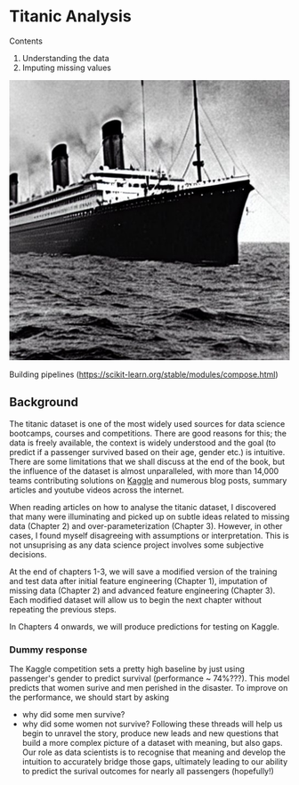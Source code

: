 # Titanic Analysis





Contents
1. Understanding the data
2. Imputing missing values



<img src="./img/titanic_stablediff.jpeg" alt="a black and white photo of a steamliner ship">


Building pipelines (https://scikit-learn.org/stable/modules/compose.html)

## Background

The titanic dataset is one of the most widely used sources for data science bootcamps, courses and competitions. There are good reasons for this; the data is freely available, the context is widely understood and the goal (to predict if a passenger survived based on their age, gender etc.) is intuitive. There are some limitations that we shall discuss at the end of the book, but the influence of the dataset is almost unparalleled, with more than 14,000 teams contributing solutions on [Kaggle](https://www.kaggle.com/competitions/titanic) and numerous blog posts, summary articles and youtube videos across the internet.

When reading articles on how to analyse the titanic dataset, I discovered that many were illuminating and picked up on subtle ideas related to missing data (Chapter 2) and over-parameterization (Chapter 3). However, in other cases, I found myself disagreeing with assumptions or interpretation. This is not unsuprising as any data science project involves some subjective decisions. 

At the end of chapters 1-3, we will save a modified version of the training and test data after initial feature engineering (Chapter 1), imputation of missing data (Chapter 2) and advanced feature engineering (Chapter 3). Each modified dataset will allow us to begin the next chapter without repeating the previous steps.

In Chapters 4 onwards, we will produce predictions for testing on Kaggle. 




### Dummy response

The Kaggle competition sets a pretty high baseline by just using passenger's gender to predict survival (performance ~ 74%???). This model predicts that women surive and men perished in the disaster. To improve on the performance, we should start by asking
- why did some men survive?
- why did some women not survive?
Following these threads will help us begin to unravel the story, produce new leads and new questions that build a more complex picture of a dataset with meaning, but also gaps. Our role as data scientists is to recognise that meaning and develop the intuition to accurately bridge those gaps, ultimately leading to our ability to predict the surival outcomes for nearly all passengers (hopefully!)


